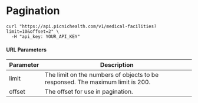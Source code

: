 # Pagination

```shell
curl "https://api.picnichealth.com/v1/medical-facilities?limit=10&offset=2" \
  -H "api_key: YOUR_API_KEY"
```

#### URL Parameters

Parameter | Description
--------- | -----------
limit | The limit on the numbers of objects to be responsed. The maximum limit is 200.
offset | The offset for use in pagination.
